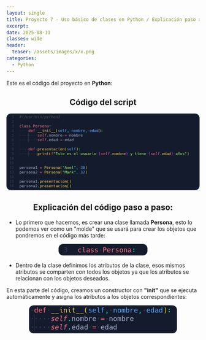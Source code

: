 ```yaml
---
layout: single
title: Proyecto 7 - Uso básico de clases en Python / Explicación paso a paso
excerpt: 
date: 2025-08-11
classes: wide
header:
  teaser: /assets/images/x/x.png
categories:
  - Python
---
```


Este es el código del proyecto en **Python**:
<br>

<h2 align="center"><strong>Código del script</strong></h2>

<p align="center">
  <img src="/assets/images/python/46.png" style="border-radius: 12px;">
</p>


<h2 align="center"><strong>Explicación del código paso a paso:</strong></h2>

- Lo primero que hacemos, es crear una clase llamada **Persona**, esto lo podemos ver como un "molde" que se usará para crear los objetos que pondremos en el código más tarde:

<p align="center">
  <img src="/assets/images/python/47.png" style="border-radius: 12px;">
</p>

- Dentro de la clase definimos los atributos de la clase, esos mismos atributos se comparten con todos los objetos ya que los atributos se relacionan con los objetos deseados. 
 
En esta parte del código, creamos un constructor con **"__init__"** que se ejecuta automáticamente y asigna los atributos a los objetos correspondientes:

<p align="center">
  <img src="/assets/images/python/48.png" style="border-radius: 12px;">
</p>

